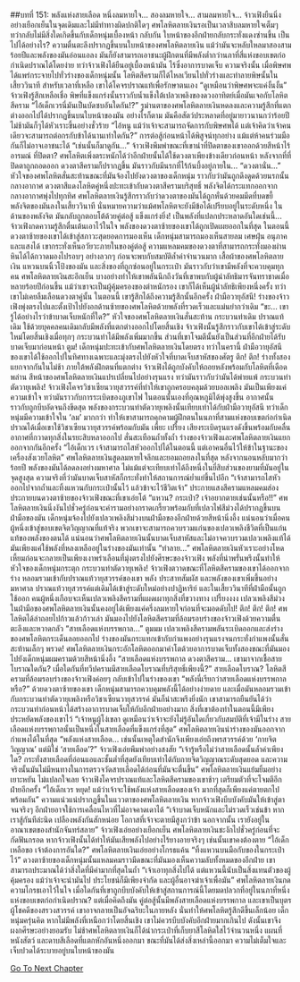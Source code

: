##บทที่ 151: พลังแห่งสายเลือด
หนึ่งลมหายใจ... สองลมหายใจ... สามลมหายใจ...
จ้าวเฟิงยืนนิ่งอย่างเยือกเย็นในจุดเดิมและไม่มีท่าทางผิดปกติใดๆ
ศพโลหิตลายเงินรอเป็นเวลาสิบลมหายใจเต็มๆ ทว่ากลับไม่มีสิ่งใดเกิดขึ้นกับเด็กหนุ่มเบื้องหน้า กลับกัน ใบหน้าของอีกฝ่ายกลับกระทั่งแดงซ่านขึ้น
เป็นไปได้อย่างไร?
ความตื่นตะลึงปรากฏขึ้นบนใบหน้าของศพโลหิตลายเงิน แม้ว่ามันจะหลับใหลมาสองสามร้อยปีและพลังของมันอ่อนแอลง มันก็ยังสามารถเอาชนะผู้ฝึกตนที่มีพลังต่ำกว่านภาที่สี่แห่งขอบเขตก่อกำเนิดปราณได้โดยง่าย
ทว่าจ้าวเฟิงได้ยืนอยู่เบื้องหน้ามัน ไร้ซึ่งอาการบาดเจ็บ ความจริงนั้น เมื่อพิษศพได้แพร่กระจายไปทั่วร่างของเด็กหนุ่มนั้น โลหิตสีครามก็ได้ไหลเวียนไปทั่วร่างและทำลายพิษนั้นในเสี้ยววินาที
สำหรับเวลาที่เหลือ เขาได้โคจรปราณแท้เพื่อรักษาตนเอง
“ดูเหมือนว่าพิษศพจะแค่งั้นงั้น”
จ้าวเฟิงรู้สึกเหลือเชื่อ พิษที่แข็งแกร่งนั้นราวกับน้ำแข็งใต้เปลวเพลิงของดวงอาทิตย์เมื่อมันเจอกับโลหิตสีคราม
“ไอ้เด็กเวรนี่มันเป็นบัดซบอันใดกัน!?”
รูม่านตาของศพโลหิตลายเงินหดลงและความรู้สึกที่แตกต่างออกไปได้ปรากฏขึ้นบนใบหน้าของมัน อย่างไรก็ตาม มันคือสัตว์ประหลาดที่อยู่มายาวนานกว่าร้อยปี ไม่ช้ามันก็ๆได้หัวเราะขึ้นอย่างชั่วร้าย
“ไอ้หนู แม้ว่าเจ้าจะสามารถจัดการกับพิษศพได้ แต่เจ้าคิดว่าเจ้าคนเดียวจะสามารถต่อกรกับข้าได้นานเท่าใดกัน?”
การต่อสู้ก่อนหน้าได้พิสูจน์ทุกอย่าง แม้แต่ห้าคนร่วมมือกันก็ไม่อาจเอาชนะได้
“เช่นนั้นก็มาดูกัน...” จ้าวเฟิงพึมพำขณะที่เขานำที่ปิดตาของเขาออกด้วยสีหน้าไร้อารมณ์
ที่ปิดตา?
ศพโลหิตเพิ่งตระหนักได้ว่าอีกฝ่ายนั้นได้ใช้ดวงตาเพียงข้างเดียวก่อนหน้า
หลังจากที่ที่ปิดตาถูกถอดออก ดวงตาสีครามก็ปรากฏขึ้น มันราวกับมีนรกที่ไร้ก้นบึ้งอยู่ภายใน...
“ดวงตานั่น...”
หัวใจของศพโลหิตสั่นสะท้านขณะที่มันจ้องไปยังดวงตาของเด็กหนุ่ม ราวกับว่ามันถูกดึงดูดด้วยนรกนั้น
กลางอากาศ
ดวงตาสีแดงโลหิตคู่หนึ่งปะทะเข้ากับดวงตาสีครามบริสุทธิ์
พลังจิตได้กระแทกออกจากกลางอากาศพุ่งไปทุกทิศ ศพโลหิตลายเงินรู้สึกราวกับว่าดวงตาของมันได้ถูกหั่นด้วยคมมีดที่บดขยี้พลังจิตของมันลงในเสี้ยววินาที
นั่นหมายความว่าแม้ศพโลหิตจะยังมีข้อได้เปรียบอยู่ในระดับหนึ่ง ในด้านของพลังจิต มันกลับถูกตอบโต้ด้วยคู่ต่อสู้
แข็งแกร่งยิ่ง! เป็นพลังที่แปลกประหลาดอันใดเช่นนี้...
จ้าวเฟิงกดความรู้สึกตื่นเต้นเอาไว้ในใจ พลังของดวงตาซ้ายของเขาได้ถูกเปิดเผยออกในที่สุด
ในตอนนี้ ดวงตาซ้ายของเขาได้เข้าสู่สภาวะสุดยอดการมองเห็น
เด็กหนุ่มสามารถมองเห็นสายลม เศษฝุ่น อนุภาค และแสงได้ เขากระทั่งเห็นอวัยวะภายในของคู่ต่อสู้
ความแหลมคมของดวงตาที่สามารถกระทั่งมองผ่านหินได้ได้กวาดมองไปรอบๆ อย่างลวกๆ ก่อนจะพบกับสมบัติล้ำค่าจำนวนมาก เสื้อผ้าของศพโลหิตลายเงิน แหวนบนนิ้วโป้งของมัน และสิ่งของที่ถูกซ่อนอยู่ในกระเป๋า
มันราวกับว่าเขามีพลังที่จะควบคุมทุกคน
ศพโลหิตลายเงินสะอึกเย็น บางอย่างทำให้เขาพลันนึกถึงวันที่เขาพบกับผู้นำลัทธิมารจันทราชาดเมื่อหลายร้อยปีก่อนขึ้น
แม้ว่าเขาจะเป็นผู้คุ้มครองของตำหนักรอง เขาก็ได้เห็นผู้นำลัทธิเพียงหนึ่งครั้ง ทว่าเขาไม่เคยลืมเลือนดวงตาคู่นั้น
ในตอนนี้ เขารู้สึกได้ถึงความรู้สึกนั้นอีกครั้ง
ฝ่ามือวายุอัสนี!
ร่างของจ้าวเฟิงพุ่งตรงไปและตั้งเป้าไปยังอกด้านซ้ายของศพโลหิตด้วยพลังที่รวดเร็วและแม่นยำกว่าเดิม
“ขะ... เขารู้ได้อย่างไรว่าข้าบาดเจ็บหนักที่ใด?”
หัวใจของศพโลหิตลายเงินสั่นสะท้าน
กระบวนท่าเดิม ปราณแท้เดิม ใช้ด้วยบุคคลคนเดิมกลับมีพลังที่แตกต่างออกไปโดยสิ้นเชิง
จ้าวเฟิงนั้นรู้สึกราวกับเขาได้เข้าสู่ระดับใหม่โดยสิ้นเชิงเมื่อทุกๆ กระบวนท่าได้มีพลังเพิ่มมากขึ้น ส่วนที่เขาโจมตีนั้นยังเป็นส่วนที่อีกฝ่ายได้รับบาดเจ็บมาก่อนหน้า
ตูม!
เด็กหนุ่มปะทะเข้ากับศพโลหิตลายเงินโดยตรง ทว่าในครานี้ ฝ่ามือวายุอัสนีของเขาได้ใช้ออกไปในทิศทางเฉพาะและมุ่งตรงไปยังหัวใจที่บาดเจ็บสาหัสของศัตรู
ตึก! ตึก!
ร่างทั้งสองแยกจากกันในไม่ช้า ภายใต้พลังฝึกตนที่แตกต่าง จ้าวเฟิงได้ถูกบังคับให้ถอยหลังพร้อมกับโลหิตที่เดือดพล่าน สีหน้าของศพโลหิตลายเงินแปรเปลี่ยนไปอย่างรุนแรง ทว่ามันราวกับว่ามันได้พ่ายแพ้
กระบวนท่าตัดวายุเพลิง!
จ้าวเฟิงโคจรวิชาเซียนวายุสวรรค์ที่ทำให้เขาถูกครอบคลุมด้วยบอลเพลิง มันเป็นเพียงแค่ความเข้าใจ ทว่ามันราวกับการระเบิดของภูเขาไฟ
ในตอนนั้นเองที่อุณหภูมิได้พุ่งสูงขึ้น อากาศนั้นราวกับถูกบีบอัดจนถึงขีดสุด พลังของกระบวนท่าตัดวายุเพลิงนั้นเทียบเท่าได้กับฝ่ามือวายุอัสนี ทว่าเด็กหนุ่มมีความเข้าใจใน ‘ลม’ มากกว่า ทำให้เขาสามารถคุกคามผู้ฝึกตนในนภาที่สามแห่งขอบเขตก่อกำเนิดปราณได้เมื่อเขาใช้วิชาเซียนวายุสวรรค์พร้อมกับมัน
เพี้ยะ เปรี้ยง
เสียงระเบิดรุนแรงดังขึ้นพร้อมกับคลื่นอากาศที่กวาดทุกสิ่งในรยะสิบหลาออกไป สั่นสะเทือนถ้ำทั้งถ้ำ
ร่างของจ้าวเฟิงและศพโลหิตลายเงินแยกออกจากกันอีกครั้ง
“ไอ้เด็กเวร เจ้าสามารถไสหัวออกไปได้ในตอนนี้ แต่เอาคนอื่นไว้ให้ข้าในฐานะของเครื่องสังเวยโลหิต”
ศพโลหิตลายเงินสูดลมหายใจลึกและยอมถอยลงในที่สุด หลังจากนอนหลับมากว่าร้อยปี พลังของมันได้ลดลงอย่างมหาศาล ไม่แม้แต่จะเทียบเท่าได้ถึงหนึ่งในยี่สิบส่วนของยามที่มันอยู่ในจุดสูงสุด ความจริงที่ว่ามันบาดเจ็บสาหัสก็กระทั่งทำให้สถานการณ์ย่ำแย่ขึ้นไปอีก
“เจ้าสามารถไสหัวออกไปจากถ้ำและทิ้งแหวนกับกระเป๋านั้นไว้ แล้วข้าจะไว้ชีวิตเจ้า”
ประกายแสงสีครามแหลมคมส่องประกายบนดวงตาซ้ายของจ้าวเฟิงขณะที่เขาเอ่ยโต้
“แหวน? กระเป๋า? เจ้าอยากตายเช่นนั้นหรือ!!”
ศพโลหิตลายเงินนิ่งงันไปชั่วครู่ก่อนจะคำรามอย่างกราดเกรี้ยวพร้อมกับที่เปลวไฟสีม่วงได้ปรากฏขึ้นบนฝ่ามือของมัน
เด็กหนุ่มจ้องไปยังเปลวเพลิงสีม่วงบนฝ่ามือของอีกฝ่ายด้วยสีหน้านิ่งอึ้ง
แน่นอนว่าเมื่อคนผู้หนึ่งเข้าสู่ขอบเขตจิตวิญญาณที่แท้จริง พวกเขาจะสามารถควบรวมแก่นของเปลวเพลิงชีวิตที่เป็นแก่นแท้ของพลังของตนได้
แน่นอนว่าศพโลหิตลายเงินนั้นบาดเจ็บสาหัสและไม่อาจควบรวมเปลวเพลิงแท้ได้ มันเพียงแค่ใช้พลังที่หลงเหลืออยู่ในร่างของมันเท่านั้น
“ทำลาย...”
ศพโลหิตลายเงินหัวเราะอย่างโหดเหี้ยมก่อนจะกลายเป็นเพียงเงาพร่าเลือนที่มุ่งตรงไปยังศีรษะของจ้าวเฟิง
พลังที่น่าพรั่นพรึงนั้นทำให้หัวใจของเด็กหนุ่มกระตุก
กระบวนท่าตัดวายุเพลิง!
จ้าวเฟิงตวาดขณะที่โลหิตสีครามของเขาได้ออกจากร่าง หลอมรวมเข้ากับปราณแท้วายุสวรรค์ของเขา
พลัง ประสาทสัมผัส และพลังของเขาเพิ่มขึ้นอย่างมหาศาล
ปราณแท้วายุสวรรค์แต่เดิมได้เข้าสู่ระดับใหม่อย่างปาฏิหาริย์ และในเสี้ยววินาทีที่ฝ่ามือนั้นถูกใช้ออก คนผู้หนึ่งเกือบจะเห็นเปลวเพลิงสีครามที่แผดเผาทุกสิ่งที่ขวางทาง
เปรี้ยงงงง
เปลวเพลิงสีม่วงในฝ่ามือของศพโลหิตลายเงินนั้นคงอยู่ได้เพียงแค่ครึ่งลมหายใจก่อนที่จะมอดดับไป!
ตึก! ตึก! ตึก!
ศพโลหิตได้ล่าถอยไปก้าวแล้วก้าวเล่า มันมองไปยังโลหิตสีครามที่ล้อมรอบร่างของจ้าวเฟิงด้วยความตื่นตะลึงและหวาดกลัว
“สายเลือดแห่งบรรพกาล...”
ตูมมม
เปลวเพลิงสีครามพลันระเบิดออกและส่งร่างของศพโลหิตกระเด็นลอยออกไป ร่างของมันกระแทกเข้ากับกำแพงอย่างรุนแรงจนกระทั่งกำแพงนั้นสั่นสะท้านเล็กๆ
พรวด!
ศพโลหิตลายเงินกระอักโลหิตออกมาคำโตด้วยอาการบาดเจ็บทั้งสองขณะที่มันมองไปยังเด็กหนุ่มผมครามด้วยสีหน้านิ่งอึ้ง
“สายเลือดแห่งบรรพกาล ดวงตาสีคราม... เขามาจากเชื้อสายโบราณใดกัน? เมื่อใดกันที่ทวีปครามมีสายเลือดโบราณที่บริสุทธิ์เพียงนี้?”
สายเลือดโบราณ?
โลหิตสีครามที่ล้อมรอบร่างของจ้าวเฟิงค่อยๆ กลับเข้าไปในร่างของเขา
“พลังนี่เรียกว่าสายเลือดแห่งบรรพกาลหรือ?”
ด้วยดวงตาซ้ายของเขา เด็กหนุ่มสามารถควบคุมพลังนี้ได้อย่างง่ายดาย และเมื่อมันหลอมรวมเข้ากับกระบวนท่าตัดวายุเพลิงหรือวิชาเซียนวายุสวรรค์ มันก็น่าสะพรึงยิ่งนัก
เขาสามารถยืนยันได้ว่ากระบวนท่าก่อนหน้าได้สร้างอาการบาดเจ็บให้กับอีกฝ่ายอย่างมาก
สิ่งที่เขาต้องทำในตอนนี้มีเพียงประหยัดพลังของเขาไว้
“เจ้าหนูผู้โง่เขลา ดูเหมือนว่าเจ้าจะยังไม่รู้อันใดเกี่ยวกับสมบัติที่เจ้ามีในร่าง สายเลือดแห่งบรรพกาลนั้นเป็นหนึ่งในสายเลือดที่แข็งแกร่งที่สุด”
ศพโลหิตลายเงินนำร่างของมันออกจากกำแพงได้ในที่สุด
“พลังแห่งสายเลือด... เช่นนั้นเหตุใดสำนักจึงเพียงเอ่ยถึงพรสวรรค์ด้วย ‘กายจิตวิญญาณ’ แต่มิใช่ ‘สายเลือด’?” จ้าวเฟิงเอ่ยพึมพำอย่างสงสัย
“เจ้ารู้หรือไม่ว่าสายเลือดนั้นล้ำค่าเพียงใด? กระทั่งสายเลือดที่อ่อนแอและชั้นต่ำที่สุดยังเทียบเท่าได้กับกายจิตวิญญาณระดับสุดยอด และความจริงนั้นมันไม่มีหนทางในการตรวจวัดสายเลือดได้ก่อนที่มันจะตื่นขึ้น” ศพโลหิตลายเงินแย้มยิ้มอย่างเยาะหยัน
ไม่แปลกใจเลย
จ้าวเฟิงโคจรปราณแท้และโลหิตสีครามของเขาช้าๆ เตรียมตัวที่จะโจมตีอีกฝ่ายอีกครั้ง
“ไอ้เด็กเวร หยุด! แม้ว่าเจ้าจะใช้พลังแห่งสายเลือดของเจ้า มากที่สุดก็เพียงแค่ตายตกไปพร้อมกัน”
ความแน่วแน่ปรากฏขึ้นในแววตาของศพโลหิตลายเงิน
หากจ้าวเฟิงบีบบังคับมันให้เข้าสู่ตาจนจริงๆ อีกฝ่ายอาจใช้การเคลื่อนไหวที่ไม่อาจคาดเดาได้
“เจ้าบาดเจ็บหนักและไม่รวดเร็วเช่นข้า หากเราสู้กันทีล่ะนิด เปลืองพลังกันสักหน่อย โอกาสที่เจ้าจะตายมีสูงกว่าข้า นอกจากนั้น เรายังอยู่ในอาณาเขตของสำนักจันทร์สลาย” จ้าวเฟิงเอ่ยอย่างเยือกเย็น
ศพโลหิตลายเงินชะงักไปชั่วครู่ก่อนที่จะกัดฟันกรอด หากจ้าวเฟิงนั้นได้ทำให้มันเสียพลังไปอย่างไร้ยางอายจริงๆ เช่นนั้นเขาคงต้องตาย
“ไอ้เด็กเหลือขอ เจ้าต้องการอันใด?” ศพโลหิตลายเงินเอ่ยอย่างโกรธแค้น
“ทิ้งแหวนบนมือกับของในกระเป๋าไว้”
ดวงตาซ้ายของเด็กหนุ่มนั้นแหลมคมราวมีดขณะที่มันมองเห็นความลับทั้งหมดของอีกฝ่าย เขาสามารถประมาณได้ว่าสิ่งใดที่มีค่ามากที่สุดในถ้ำ
“เจ้าเอาทุกสิ่งไปได้ แต่แหวนนี้นับเป็นสิ่งแทนตัวของผู้คุ้มครอง แม้ว่าเจ้าจะนำมันไป ประโยชน์ก็มีเพียงจำกัด และผู้อื่นอาจฆ่าเจ้าเพื่อมัน”
ศพโลหิตลายเงินกดความโกรธเอาไว้ในใจ เมื่อใดกันที่เขาถูกบีบบังคับให้เข้าสู่สถานการณ์นี้โดยมดปลวกที่อยู่ในนภาที่หนึ่งแห่งขอบเขตก่อกำเนิดปราณ? แต่เมื่อคิดถึงมัน คู่ต่อสู้นั้นมีพลังสายเลือดแห่งบรรพกาล และเขาเป็นบุตรผู้โชคดีของสรวงสวรรค์ เขาอาจกลายเป็นอัจฉริยะในภายหลัง
นั่นทำให้ศพโลหิตรู้สึกดีขึ้นเล็กน้อย
เด็กหนุ่มครุ่นคิด หากไม่มีพลังที่เหนือกว่าโดยสิ้นเชิง เขาไม่ควรบีบบังคับอีกฝ่ายมากเกินไป ดังนั้นเขาจึงผงกศีรษะอย่างยอมรับ
ไม่ช้าศพโลหิตลายเงินก็ได้นำกระเป๋าที่เก็บยาสีโลหิตใสไว้จำนวนหนึ่ง แผนที่หนังสัตว์ และดาบสีเลือดที่แตกหักอันหนึ่งออกมา
ขณะที่มันได้ส่งสิ่งเหล่านี้ออกมา ความไม่เต็มใจและเจ็บปวดได้ระบายอยู่บนใบหน้าของมัน


[Go To Next Chapter]( ./152.md)